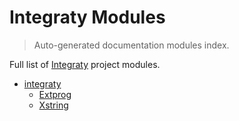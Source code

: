 # Integraty Modules

> Auto-generated documentation modules index.

Full list of [Integraty](README.md#integraty) project modules.

- [integraty](README.md#integraty)
    - [Extprog](integraty/extprog.md#extprog)
    - [Xstring](integraty/xstring.md#xstring)

